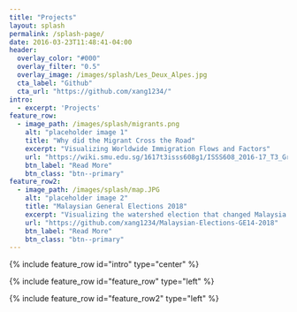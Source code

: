 ```yaml
---
title: "Projects"
layout: splash
permalink: /splash-page/
date: 2016-03-23T11:48:41-04:00
header:
  overlay_color: "#000"
  overlay_filter: "0.5"
  overlay_image: /images/splash/Les_Deux_Alpes.jpg
  cta_label: "Github"
  cta_url: "https://github.com/xang1234/"
intro:
  - excerpt: 'Projects'
feature_row:
  - image_path: /images/splash/migrants.png
    alt: "placeholder image 1"
    title: "Why did the Migrant Cross the Road"
    excerpt: "Visualizing Worldwide Immigration Flows and Factors"
    url: "https://wiki.smu.edu.sg/1617t3isss608g1/ISSS608_2016-17_T3_Group5_Immigration_Application"
    btn_label: "Read More"
    btn_class: "btn--primary"
feature_row2:    
  - image_path: /images/splash/map.JPG
    alt: "placeholder image 2"
    title: "Malaysian General Elections 2018"
    excerpt: "Visualizing the watershed election that changed Malaysia's political landscape."
    url: "https://github.com/xang1234/Malaysian-Elections-GE14-2018"
    btn_label: "Read More"
    btn_class: "btn--primary"
---
```


{% include feature_row id="intro" type="center" %}

{% include feature_row id="feature_row" type="left" %}

{% include feature_row id="feature_row2" type="left" %}
